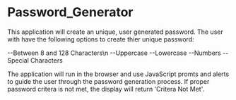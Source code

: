 # Password_Generator

This application will create an unique, user generated password.  The user with have the following options to create thier unique password:


--Between 8 and 128 Characters\n
--Uppercase
--Lowercase
--Numbers
--Special Characters

The application will run in the browser and use JavaScript promts and alerts to guide the user through the password generation process.  If proper password critera is not met, the display will return 'Critera Not Met'.
